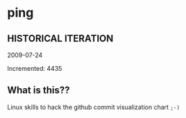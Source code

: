 # ping

## HISTORICAL ITERATION
2009-07-24

Incremented: 4435

## What is this?? 
Linux skills to hack the github commit visualization chart `;-)`
